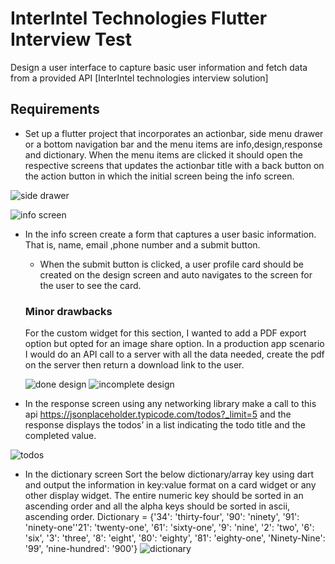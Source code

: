 # InterIntel Technologies Flutter Interview Test
Design a user interface to capture basic user information and fetch data from a provided API [InterIntel technologies interview solution]


## Requirements

* Set up a flutter project that incorporates an actionbar, side menu drawer or a bottom navigation
bar and the menu items are info,design,response and dictionary. When the menu items are
clicked it should open the respective screens that updates the actionbar title with a back button
on the action button in which the initial screen being the info screen.



 ![side drawer](https://user-images.githubusercontent.com/33094474/211810695-936417cc-de45-48ea-8bd9-4205d7234a97.png)

  ![info screen](https://user-images.githubusercontent.com/33094474/211810714-cf22e312-e897-4e4f-8fe4-0540a6c2ee59.png)
  
  
  

* In the info screen create a form that captures a user basic information. That is, name, email
,phone number and a submit button.
    * When the submit button is clicked, a user profile card should be created on the design
    screen and auto navigates to the screen for the user to see the card.
    
    ### Minor drawbacks
    For the custom widget for this section, I wanted to add a PDF export option but opted for an image share option. In a production app scenario I would do an API call to a server with all the data needed, create the pdf on the server then return a download link to the user.
    
    
    
    ![done design](https://user-images.githubusercontent.com/33094474/211810748-191639f9-4ba9-49fb-95e7-7dc7875d69cc.png)
![incomplete design](https://user-images.githubusercontent.com/33094474/211810763-1cea4a2b-f381-44d1-98f7-21a1a322901a.png)


* In the response screen using any networking library make a call to this api
https://jsonplaceholder.typicode.com/todos?_limit=5 and the response displays the todos’ in a
list indicating the todo title and the completed value.




![todos](https://user-images.githubusercontent.com/33094474/211810790-c5bf36e7-ade2-451e-97ec-c9790d1cd4fa.png)


* In the dictionary screen Sort the below dictionary/array key using dart and output the information
in key:value format on a card widget or any other display widget. The entire numeric key should
be sorted in an ascending order and all the alpha keys should be sorted in ascii, ascending order.
    Dictionary = {'34': 'thirty-four', '90': 'ninety',
'91': 'ninety-one''21': 'twenty-one',
'61': 'sixty-one', '9': 'nine',
'2': 'two', '6': 'six', '3': 'three',
'8': 'eight', '80': 'eighty', '81': 'eighty-one',
'Ninety-Nine': '99', 'nine-hundred': '900'}
![dictionary](https://user-images.githubusercontent.com/33094474/211810807-257b5e15-ed8a-410f-b82b-387dd46a7e56.png)

